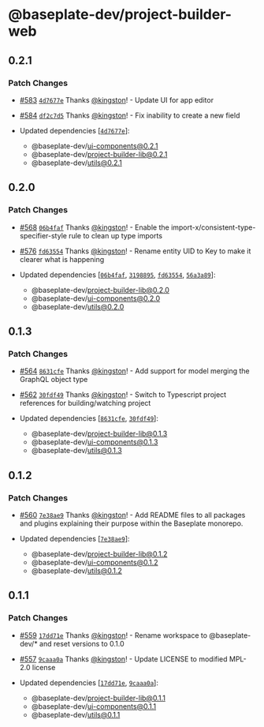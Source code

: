 # @baseplate-dev/project-builder-web

## 0.2.1

### Patch Changes

- [#583](https://github.com/halfdomelabs/baseplate/pull/583) [`4d7677e`](https://github.com/halfdomelabs/baseplate/commit/4d7677e8ef2da8ed045ee7fe409519f0f124b34c) Thanks [@kingston](https://github.com/kingston)! - Update UI for app editor

- [#584](https://github.com/halfdomelabs/baseplate/pull/584) [`df2c7d5`](https://github.com/halfdomelabs/baseplate/commit/df2c7d59895944991a1c569862187eb787db2d4c) Thanks [@kingston](https://github.com/kingston)! - Fix inability to create a new field

- Updated dependencies [[`4d7677e`](https://github.com/halfdomelabs/baseplate/commit/4d7677e8ef2da8ed045ee7fe409519f0f124b34c)]:
  - @baseplate-dev/ui-components@0.2.1
  - @baseplate-dev/project-builder-lib@0.2.1
  - @baseplate-dev/utils@0.2.1

## 0.2.0

### Patch Changes

- [#568](https://github.com/halfdomelabs/baseplate/pull/568) [`06b4faf`](https://github.com/halfdomelabs/baseplate/commit/06b4fafaf3d2ed848d959a9911b9bfa26702d4a3) Thanks [@kingston](https://github.com/kingston)! - Enable the import-x/consistent-type-specifier-style rule to clean up type imports

- [#576](https://github.com/halfdomelabs/baseplate/pull/576) [`fd63554`](https://github.com/halfdomelabs/baseplate/commit/fd635544eb6df0385501f61f3e51bce554633458) Thanks [@kingston](https://github.com/kingston)! - Rename entity UID to Key to make it clearer what is happening

- Updated dependencies [[`06b4faf`](https://github.com/halfdomelabs/baseplate/commit/06b4fafaf3d2ed848d959a9911b9bfa26702d4a3), [`3198895`](https://github.com/halfdomelabs/baseplate/commit/3198895bc45f6ff031e3d1e2c8554ddc3a30261d), [`fd63554`](https://github.com/halfdomelabs/baseplate/commit/fd635544eb6df0385501f61f3e51bce554633458), [`56a3a89`](https://github.com/halfdomelabs/baseplate/commit/56a3a8944b9a557cca0484d78851fca10122e5f9)]:
  - @baseplate-dev/project-builder-lib@0.2.0
  - @baseplate-dev/ui-components@0.2.0
  - @baseplate-dev/utils@0.2.0

## 0.1.3

### Patch Changes

- [#564](https://github.com/halfdomelabs/baseplate/pull/564) [`8631cfe`](https://github.com/halfdomelabs/baseplate/commit/8631cfec32f1e5286d6d1ab0eb0e858461672545) Thanks [@kingston](https://github.com/kingston)! - Add support for model merging the GraphQL object type

- [#562](https://github.com/halfdomelabs/baseplate/pull/562) [`30fdf49`](https://github.com/halfdomelabs/baseplate/commit/30fdf4988de244c30d13c93b7761587d4c1413ad) Thanks [@kingston](https://github.com/kingston)! - Switch to Typescript project references for building/watching project

- Updated dependencies [[`8631cfe`](https://github.com/halfdomelabs/baseplate/commit/8631cfec32f1e5286d6d1ab0eb0e858461672545), [`30fdf49`](https://github.com/halfdomelabs/baseplate/commit/30fdf4988de244c30d13c93b7761587d4c1413ad)]:
  - @baseplate-dev/project-builder-lib@0.1.3
  - @baseplate-dev/ui-components@0.1.3
  - @baseplate-dev/utils@0.1.3

## 0.1.2

### Patch Changes

- [#560](https://github.com/halfdomelabs/baseplate/pull/560) [`7e38ae9`](https://github.com/halfdomelabs/baseplate/commit/7e38ae9102c7c8ea958d2dab94e76be848d1c1a8) Thanks [@kingston](https://github.com/kingston)! - Add README files to all packages and plugins explaining their purpose within the Baseplate monorepo.

- Updated dependencies [[`7e38ae9`](https://github.com/halfdomelabs/baseplate/commit/7e38ae9102c7c8ea958d2dab94e76be848d1c1a8)]:
  - @baseplate-dev/project-builder-lib@0.1.2
  - @baseplate-dev/ui-components@0.1.2
  - @baseplate-dev/utils@0.1.2

## 0.1.1

### Patch Changes

- [#559](https://github.com/halfdomelabs/baseplate/pull/559) [`17dd71e`](https://github.com/halfdomelabs/baseplate/commit/17dd71e3b9f83e3359eb007f8eab1c4792bdbb8b) Thanks [@kingston](https://github.com/kingston)! - Rename workspace to @baseplate-dev/\* and reset versions to 0.1.0

- [#557](https://github.com/halfdomelabs/baseplate/pull/557) [`9caaa0a`](https://github.com/halfdomelabs/baseplate/commit/9caaa0aed05677a75fed79601dcfd24ec85ab5ad) Thanks [@kingston](https://github.com/kingston)! - Update LICENSE to modified MPL-2.0 license

- Updated dependencies [[`17dd71e`](https://github.com/halfdomelabs/baseplate/commit/17dd71e3b9f83e3359eb007f8eab1c4792bdbb8b), [`9caaa0a`](https://github.com/halfdomelabs/baseplate/commit/9caaa0aed05677a75fed79601dcfd24ec85ab5ad)]:
  - @baseplate-dev/project-builder-lib@0.1.1
  - @baseplate-dev/ui-components@0.1.1
  - @baseplate-dev/utils@0.1.1
